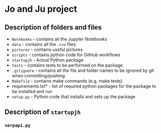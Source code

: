 # Jo and Ju project

## Description of folders and files

* `Notebooks` - contains all the Jupyter Notebooks
* `data` - contains all the `.csv` files
* `pictures` - contains useful pictures
* `scripts` - contains python code for GitHub workflows
* `startupjh` - Actual Python package
* `tests` - contains tests to be performed on the package 
* `.gitignore` - contains all the file and folder names to be ignored by git when committing/pushing
* `Makefile` - contains make commands (e.g. make tests)
* requirements.txt* - list of required python packages for the package to be installed and run
* `setup.py` - Python code that installs and sets up the package

## Description of `startupjh`

### `serpapi.py`
